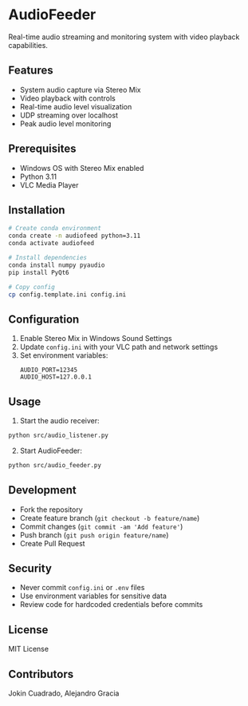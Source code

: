# AudioFeeder

Real-time audio streaming and monitoring system with video playback capabilities.

## Features
- System audio capture via Stereo Mix
- Video playback with controls
- Real-time audio level visualization
- UDP streaming over localhost
- Peak audio level monitoring

## Prerequisites
- Windows OS with Stereo Mix enabled
- Python 3.11
- VLC Media Player

## Installation
```bash
# Create conda environment
conda create -n audiofeed python=3.11
conda activate audiofeed

# Install dependencies
conda install numpy pyaudio
pip install PyQt6

# Copy config
cp config.template.ini config.ini
```

## Configuration
1. Enable Stereo Mix in Windows Sound Settings
2. Update `config.ini` with your VLC path and network settings
3. Set environment variables:
   ```
   AUDIO_PORT=12345
   AUDIO_HOST=127.0.0.1
   ```

## Usage
1. Start the audio receiver:
```bash
python src/audio_listener.py
```

2. Start AudioFeeder:
```bash
python src/audio_feeder.py
```

## Development
- Fork the repository
- Create feature branch (`git checkout -b feature/name`)
- Commit changes (`git commit -am 'Add feature'`)
- Push branch (`git push origin feature/name`)
- Create Pull Request

## Security
- Never commit `config.ini` or `.env` files
- Use environment variables for sensitive data
- Review code for hardcoded credentials before commits

## License
MIT License

## Contributors
Jokin Cuadrado, Alejandro Gracia